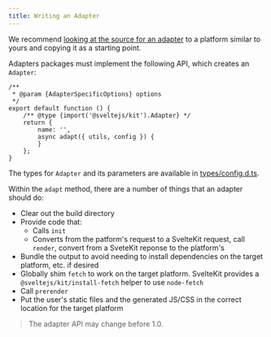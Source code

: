 ```yaml
---
title: Writing an Adapter
---
```


We recommend [looking at the source for an adapter](https://github.com/sveltejs/kit/tree/master/packages) to a platform similar to yours and copying it as a starting point.

Adapters packages must implement the following API, which creates an `Adapter`:
```
/**
 * @param {AdapterSpecificOptions} options
 */
export default function () {
	/** @type {import('@sveltejs/kit').Adapter} */
	return {
		name: '',
		async adapt({ utils, config }) {
		}
	};
}
```

The types for `Adapter` and its parameters are available in [types/config.d.ts](https://github.com/sveltejs/kit/blob/master/packages/kit/types/config.d.ts).

Within the `adapt` method, there are a number of things that an adapter should do:
- Clear out the build directory
- Provide code that:
  - Calls `init`
  - Converts from the patform's request to a SvelteKit request, call `render`, convert from a SveteKit reponse to the platform's
- Bundle the output to avoid needing to install dependencies on the target platform, etc. if desired
- Globally shim `fetch` to work on the target platform. SvelteKit provides a `@sveltejs/kit/install-fetch` helper to use `node-fetch`
- Call `prerender`
- Put the user's static files and the generated JS/CSS in the correct location for the target platform

> The adapter API may change before 1.0.
